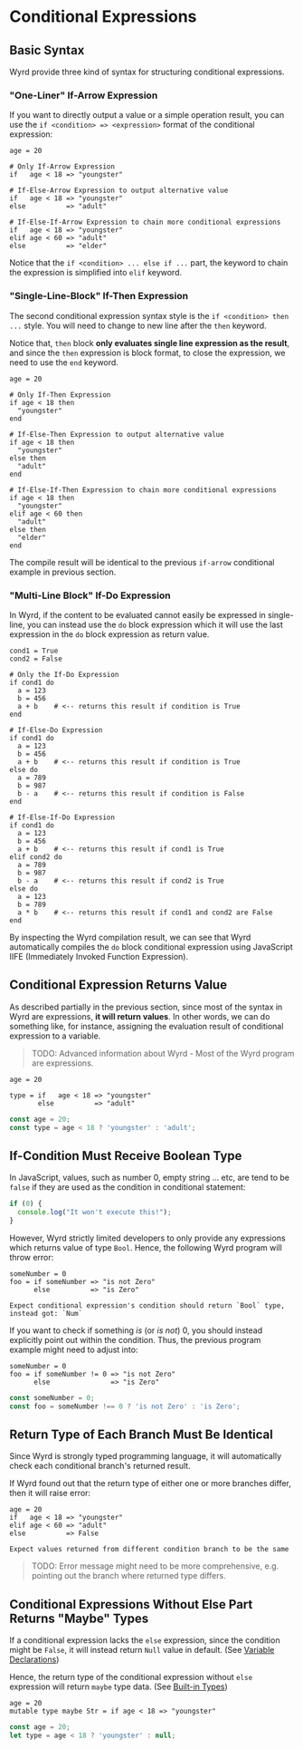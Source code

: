 # Conditional Expressions

## Basic Syntax

Wyrd provide three kind of syntax for structuring conditional expressions.

### "One-Liner" If-Arrow Expression

If you want to directly output a value or a simple operation result, you can use the `if <condition> => <expression>` format of the conditional expression:

```text
age = 20

# Only If-Arrow Expression
if   age < 18 => "youngster"

# If-Else-Arrow Expression to output alternative value
if   age < 18 => "youngster"
else          => "adult"

# If-Else-If-Arrow Expression to chain more conditional expressions
if   age < 18 => "youngster"
elif age < 60 => "adult"
else          => "elder"
```

Notice that the `if <condition> ... else if ...` part, the keyword to chain the expression is simplified into `elif` keyword.

### "Single-Line-Block" If-Then Expression

The second conditional expression syntax style is the `if <condition> then ...` style. You will need to change to new line after the `then` keyword.

Notice that, `then` block **only evaluates single line expression as the result**, and since the `then` expression is block format, to close the expression, we need to use the `end` keyword.

```text
age = 20

# Only If-Then Expression
if age < 18 then
  "youngster"
end

# If-Else-Then Expression to output alternative value
if age < 18 then
  "youngster"
else then
  "adult"
end

# If-Else-If-Then Expression to chain more conditional expressions
if age < 18 then
  "youngster"
elif age < 60 then
  "adult"
else then
  "elder"
end
```

The compile result will be identical to the previous `if-arrow` conditional example in previous section.

### "Multi-Line Block" If-Do Expression

In Wyrd, if the content to be evaluated cannot easily be expressed in single-line, you can instead use the `do` block expression which it will use the last expression in the `do` block expression as return value.

```text
cond1 = True
cond2 = False

# Only the If-Do Expression
if cond1 do
  a = 123
  b = 456
  a + b    # <-- returns this result if condition is True
end

# If-Else-Do Expression
if cond1 do
  a = 123
  b = 456
  a + b    # <-- returns this result if condition is True
else do
  a = 789
  b = 987
  b - a    # <-- returns this result if condition is False
end

# If-Else-If-Do Expression
if cond1 do
  a = 123
  b = 456
  a + b    # <-- returns this result if cond1 is True
elif cond2 do
  a = 789
  b = 987
  b - a    # <-- returns this result if cond2 is True
else do
  a = 123
  b = 789
  a * b    # <-- returns this result if cond1 and cond2 are False
end
```

By inspecting the Wyrd compilation result, we can see that Wyrd automatically compiles the `do` block conditional expression using JavaScript IIFE \(Immediately Invoked Function Expression\). 

## Conditional Expression Returns Value

As described partially in the previous section, since most of the syntax in Wyrd are expressions, **it will return values**. In other words, we can do something like, for instance, assigning the evaluation result of conditional expression to a variable. 

> TODO: Advanced information about Wyrd - Most of the Wyrd program are expressions.

```text
age = 20

type = if   age < 18 => "youngster"
       else          => "adult"
```

```javascript
const age = 20;
const type = age < 18 ? 'youngster' : 'adult';
```

## If-Condition Must Receive Boolean Type

In JavaScript, values, such as number 0, empty string ... etc, are tend to be `false` if they are used as the condition in conditional statement:

```javascript
if (0) {
  console.log("It won't execute this!");
}
```

However, Wyrd strictly limited developers to only provide any expressions which returns value of type `Bool`. Hence, the following Wyrd program will throw error:

```text
someNumber = 0
foo = if someNumber => "is not Zero"
      else          => "is Zero"
```

```text
Expect conditional expression's condition should return `Bool` type, instead got: `Num`
```

If you want to check if something _is_ \(or _is not_\) 0, you should instead explicitly point out within the condition. Thus, the previous program example might need to adjust into:

```text
someNumber = 0
foo = if someNumber != 0 => "is not Zero"
      else               => "is Zero"
```

```javascript
const someNumber = 0;
const foo = someNumber !== 0 ? 'is not Zero' : 'is Zero';
```

## Return Type of Each Branch Must Be Identical

Since Wyrd is strongly typed programming language, it will automatically check each conditional branch's returned result.

If Wyrd found out that the return type of either one or more branches differ, then it will raise error:

```text
age = 20
if   age < 18 => "youngster"
elif age < 60 => "adult"
else          => False
```

```text
Expect values returned from different condition branch to be the same
```

> TODO: Error message might need to be more comprehensive, e.g. pointing out the branch where returned type differs.

## Conditional Expressions Without Else Part Returns "Maybe" Types

If a conditional expression lacks the `else` expression, since the condition might be `False`, it will instead return `Null` value in default. \(See [Variable Declarations](https://maxwell-alexius.gitbook.io/wyrd/wyrd-syntax-rules/variable-declarations)\)

Hence, the return type of the conditional expression without `else` expression will return `maybe` type data. \(See [Built-in Types](https://maxwell-alexius.gitbook.io/wyrd/wyrd-syntax-rules/built-in-types)\)

```text
age = 20
mutable type maybe Str = if age < 18 => "youngster"
```

```javascript
const age = 20;
let type = age < 18 ? 'youngster' : null;
```



